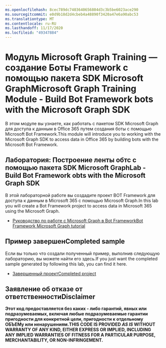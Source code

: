 ```yaml
---
ms.openlocfilehash: 8cec789dc7403640656804d3c3b5be6023ace290
ms.sourcegitcommit: e0d9b18d2d4cbeb4a48890f3420a47e6a90abc53
ms.translationtype: MT
ms.contentlocale: ru-RU
ms.lasthandoff: 11/17/2020
ms.locfileid: "49347884"
---
```

# <a name="microsoft-graph-training-module---build-bot-framework-bots-with-the-microsoft-graph-sdk"></a><span data-ttu-id="3fed5-101">Модуль Microsoft Graph Training — создание Боты Framework с помощью пакета SDK Microsoft Graph</span><span class="sxs-lookup"><span data-stu-id="3fed5-101">Microsoft Graph Training Module - Build Bot Framework bots with the Microsoft Graph SDK</span></span>

<span data-ttu-id="3fed5-102">В этом модуле вы узнаете, как работать с пакетом SDK Microsoft Graph для доступа к данным в Office 365 путем создания боты с помощью Microsoft Bot Framework.</span><span class="sxs-lookup"><span data-stu-id="3fed5-102">This module will introduce you to working with the Microsoft Graph SDK to access data in Office 365 by building bots with the Microsoft Bot Framework.</span></span>

## <a name="lab---build-bot-framework-obts-with-the-microsoft-graph-sdk"></a><span data-ttu-id="3fed5-103">Лаборатория: Построение ленты обтс с помощью пакета SDK Microsoft Graph</span><span class="sxs-lookup"><span data-stu-id="3fed5-103">Lab - Build Bot Framework obts with the Microsoft Graph SDK</span></span>

<span data-ttu-id="3fed5-104">В этой лабораторной работе вы создадите проект BOT Framework для доступа к данным в Microsoft 365 с помощью Microsoft Graph.</span><span class="sxs-lookup"><span data-stu-id="3fed5-104">In this lab you will create a Bot Framework project to access data in Microsoft 365 using the Microsoft Graph.</span></span>

- [<span data-ttu-id="3fed5-105">Руководство по работе с Microsoft Graph в Bot Framework</span><span class="sxs-lookup"><span data-stu-id="3fed5-105">Bot Framework Microsoft Graph tutorial</span></span>](https://docs.microsoft.com/graph/tutorials/bot-framework)

## <a name="completed-sample"></a><span data-ttu-id="3fed5-106">Пример завершен</span><span class="sxs-lookup"><span data-stu-id="3fed5-106">Completed sample</span></span>

<span data-ttu-id="3fed5-107">Если вы только что создали полученный пример, выполнив следующую лабораторию, вы можете найти его здесь.</span><span class="sxs-lookup"><span data-stu-id="3fed5-107">If you just want the completed sample generated by following this lab, you can find it here.</span></span>

- [<span data-ttu-id="3fed5-108">Завершенный проект</span><span class="sxs-lookup"><span data-stu-id="3fed5-108">Completed project</span></span>](demo)

## <a name="disclaimer"></a><span data-ttu-id="3fed5-109">Заявление об отказе от ответственности</span><span class="sxs-lookup"><span data-stu-id="3fed5-109">Disclaimer</span></span>

<span data-ttu-id="3fed5-110">**Этот код предоставляется без каких _-_ либо гарантий, явных или подразумеваемых, включая любые подразумеваемые гарантии пригодности для конкретной цели, пригодности к отдельному ОБЪЕМу или ненарушениям.**</span><span class="sxs-lookup"><span data-stu-id="3fed5-110">**THIS CODE IS PROVIDED _AS IS_ WITHOUT WARRANTY OF ANY KIND, EITHER EXPRESS OR IMPLIED, INCLUDING ANY IMPLIED WARRANTIES OF FITNESS FOR A PARTICULAR PURPOSE, MERCHANTABILITY, OR NON-INFRINGEMENT.**</span></span>
